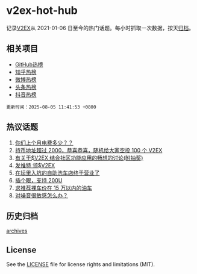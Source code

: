 # v2ex-hot-hub

 记录[V2EX](https://www.v2ex.com/)从 2021-01-06 日至今的热门话题。每小时抓取一次数据，按天[归档](archives)。
 
 ## 相关项目

- [GitHub热榜](https://github.com/lonnyzhang423/github-hot-hub)
- [知乎热榜](https://github.com/lonnyzhang423/zhihu-hot-hub)
- [微博热榜](https://github.com/lonnyzhang423/weibo-hot-hub)
- [头条热榜](https://github.com/lonnyzhang423/toutiao-hot-hub)
- [抖音热榜](https://github.com/lonnyzhang423/douyin-hot-hub)


 `更新时间：2025-08-05 11:41:53 +0800`

## 热议话题

1. [你们上个月电费多少？？](https://www.v2ex.com/t/1149791)
1. [持币地址超过 2000，恭喜恭喜，随机给大家空投 100 个 V2EX](https://www.v2ex.com/t/1149873)
1. [有关于$V2EX 结合社区功能应用的畅想的讨论(附抽奖)](https://www.v2ex.com/t/1149962)
1. [发推特 领$V2EX](https://www.v2ex.com/t/1150000)
1. [在坛里入坑的自助洗车店终于营业了](https://www.v2ex.com/t/1149991)
1. [插个眼，支持 200U](https://www.v2ex.com/t/1149908)
1. [求推荐裸车价在 15 万以内的油车](https://www.v2ex.com/t/1149764)
1. [对噪音很敏感怎么办？](https://www.v2ex.com/t/1149955)

## 历史归档

[archives](archives)

## License

See the [LICENSE](LICENSE) file for license rights and limitations (MIT).
